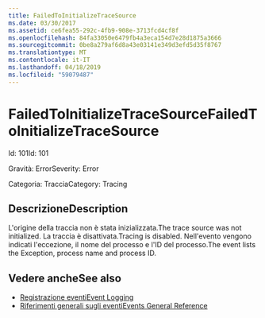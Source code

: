 ```yaml
---
title: FailedToInitializeTraceSource
ms.date: 03/30/2017
ms.assetid: ce6fea55-292c-4fb9-908e-3713fcd4cf8f
ms.openlocfilehash: 84fa33050e6479fb4a3eca154d7e28d1875a3666
ms.sourcegitcommit: 0be8a279af6d8a43e03141e349d3efd5d35f8767
ms.translationtype: MT
ms.contentlocale: it-IT
ms.lasthandoff: 04/18/2019
ms.locfileid: "59079487"
---
```

# <a name="failedtoinitializetracesource"></a><span data-ttu-id="db6e0-102">FailedToInitializeTraceSource</span><span class="sxs-lookup"><span data-stu-id="db6e0-102">FailedToInitializeTraceSource</span></span>
<span data-ttu-id="db6e0-103">Id: 101</span><span class="sxs-lookup"><span data-stu-id="db6e0-103">Id: 101</span></span>  
  
 <span data-ttu-id="db6e0-104">Gravità: Error</span><span class="sxs-lookup"><span data-stu-id="db6e0-104">Severity: Error</span></span>  
  
 <span data-ttu-id="db6e0-105">Categoria: Traccia</span><span class="sxs-lookup"><span data-stu-id="db6e0-105">Category: Tracing</span></span>  
  
## <a name="description"></a><span data-ttu-id="db6e0-106">Descrizione</span><span class="sxs-lookup"><span data-stu-id="db6e0-106">Description</span></span>  
 <span data-ttu-id="db6e0-107">L'origine della traccia non è stata inizializzata.</span><span class="sxs-lookup"><span data-stu-id="db6e0-107">The trace source was not initialized.</span></span> <span data-ttu-id="db6e0-108">La traccia è disattivata.</span><span class="sxs-lookup"><span data-stu-id="db6e0-108">Tracing is disabled.</span></span> <span data-ttu-id="db6e0-109">Nell'evento vengono indicati l'eccezione, il nome del processo e l'ID del processo.</span><span class="sxs-lookup"><span data-stu-id="db6e0-109">The event lists the Exception, process name and process ID.</span></span>  
  
## <a name="see-also"></a><span data-ttu-id="db6e0-110">Vedere anche</span><span class="sxs-lookup"><span data-stu-id="db6e0-110">See also</span></span>

- [<span data-ttu-id="db6e0-111">Registrazione eventi</span><span class="sxs-lookup"><span data-stu-id="db6e0-111">Event Logging</span></span>](../../../../../docs/framework/wcf/diagnostics/event-logging/index.md)
- [<span data-ttu-id="db6e0-112">Riferimenti generali sugli eventi</span><span class="sxs-lookup"><span data-stu-id="db6e0-112">Events General Reference</span></span>](../../../../../docs/framework/wcf/diagnostics/event-logging/events-general-reference.md)
